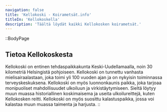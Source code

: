 ```yaml
---
navigation: false
title: 'Kellokoski - Koirametsät.info'
titleIn: 'Kellokoskella'
description: 'Täältä löydät kaikki Kellokosken koirametsät.'
---
```


::BodyPage
## Tietoa Kellokoskesta
Kellokoski on entinen tehdaspaikkakunta Keski-Uudellamaalla, noin 30 kilometriä Helsingistä pohjoiseen. Kellokoski on tunnettu vanhasta mielisairaalastaan, joka toimi yli 100 vuoden ajan ja on nykyisin toiminnassa terveyskeskuksena. Kellokoski on myös luonnonkaunis paikka, joka tarjoaa monipuoliset mahdollisuudet ulkoiluun ja virkistäytymiseen. Sieltä löytyy muun muassa historiallinen koskimaisema ja useita ulkoilureittejä, kuten Kellokosken reitti. Kellokoski on myös suosittu kalastuspaikka, jossa voi kalastaa muun muassa taimenta ja harjusta.
::
